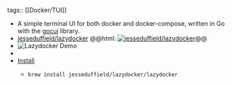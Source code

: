 tags:: [[Docker/TUI]]

- A simple terminal UI for both docker and docker-compose, written in Go with the [gocui](https://github.com/jroimartin/gocui) library.
- [jesseduffield/lazydocker](https://github.com/jesseduffield/lazydocker)
  @@html: <a href="https://github.com/jesseduffield/lazydocker/"><img src="https://github-readme-stats-astronomer.vercel.app/api/pin/?username=jesseduffield&repo=lazydocker&theme=tokyonight" alt="jesseduffield/lazydocker"/></a>@@
- ![Lazydocker Demo](https://github.com/jesseduffield/lazydocker/raw/master/docs/resources/demo3.gif)
-
- [Install](https://github.com/jesseduffield/lazydocker#installation)
	- ```shell
	  brew install jesseduffield/lazydocker/lazydocker
	  ```